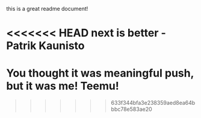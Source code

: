 this is a great readme document!

<<<<<<< HEAD
next is better - Patrik Kaunisto
=======
# You thought it was meaningful push, but it was me! Teemu!
>>>>>>> 633f344bfa3e238359aed8ea64bbbc78e583ae20

